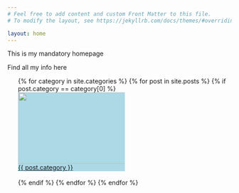 ```yaml
---
# Feel free to add content and custom Front Matter to this file.
# To modify the layout, see https://jekyllrb.com/docs/themes/#overriding-theme-defaults

layout: home
---
```



This is my mandatory homepage


Find all my info here

<ul>
    {% for category in site.categories %}
        {% for post in site.posts %}
            {% if post.category == category[0] %}
                <div style="background-color: lightblue; width: 50%">
                <!-- The image size is 500px*320px -->
                <img src="./{{ post.category }}.gif" style="width:250px;height:160px;">
                <a href="{{ post.category }}">{{ post.category }}</a>
                </div>
                <br>
            {% endif %}
        {% endfor %}
    {% endfor %}
</ul>